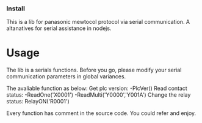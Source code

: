 ### Install

This is a lib for panasonic mewtocol protocol via serial communication.
A altanatives for serial assistance in nodejs.

# Usage
The lib is a serials functions.
Before you go, please modify your serial communication parameters in global variances.

The avaliable function as below:
Get plc version:
-PlcVer()
Read contact status:
-ReadOne('X0001')
-ReadMulti('Y0000','Y001A')
Change the relay status:
RelayON('R0001')

Every function has comment in the source code. You could refer and enjoy.